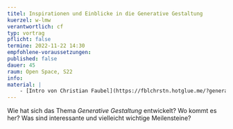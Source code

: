 ```yaml
---
titel: Inspirationen und Einblicke in die Generative Gestaltung
kuerzel: w-lmw
verantwortlich: cf
typ: vortrag
pflicht: false
termine: 2022-11-22 14:30
empfohlene-voraussetzungen:
published: false
dauer: 45
raum: Open Space, S22
info: 
material: |
    - [Intro von Christian Faubel](https://fblchrstn.hotglue.me/?generative_gestaltung)
---
```


Wie hat sich das Thema *Generative Gestaltung* entwickelt? Wo kommt es her? Was sind interessante und vielleicht wichtige Meilensteine?



